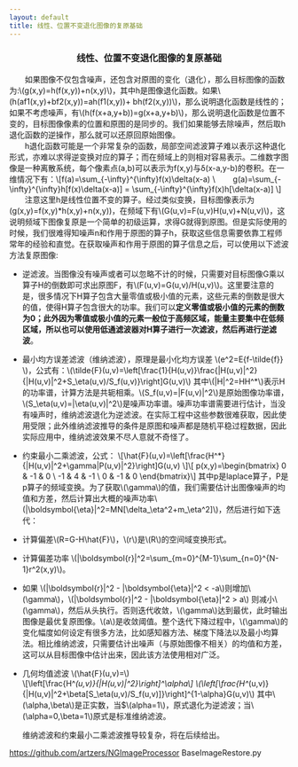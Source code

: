 ```yaml
---
layout: default
title: 线性、位置不变退化图像的复原基础
---
```

<script type="text/x-mathjax-config"> 
MathJax.Hub.Config({ 
  tex2jax: {inlineMath: [['$','$'], ['\\(','\\)']]} 
}); 
</script>
<script type="text/javascript"  
   src="http://cdn.mathjax.org/mathjax/latest/MathJax.js?config=TeX-AMS-MML_HTMLorMML"></script>
### <center>线性、位置不变退化图像的复原基础</center>
　　如果图像不仅包含噪声，还包含对原图的变化（退化），那么目标图像的函数为:\\(g(x,y)=h(f(x,y))+n(x,y)\\)，其中h是图像退化函数。如果\\(h(af1(x,y)+bf2(x,y))=ah(f1(x,y))+ bh(f2(x,y))\\)，那么说明退化函数是线性的；如果不考虑噪声，有\\(h(f(x+a,y+b))=g(x+a,y+b)\\)，那么说明退化函数是位置不变的，目标图像像素的位置和原图的是同步的。我们如果能够去除噪声，然后取h退化函数的逆操作，那么就可以还原回原始图像。  
　　h退化函数可能是一个非常复杂的函数，局部空间滤波算子难以表示这种退化形式，亦难以求得逆变换对应的算子；而在频域上的则相对容易表示。二维数字图像是一种离散系统，每个像素点(a,b)可以表示为f(x,y)与δ(x-a,y-b)的卷积。在一维情况下有：\\[f(a)=\sum_{-\infty}^{\infty}f(x)\delta(x-a) \\
　　g(a)=\sum_{-\infty}^{\infty}h[f(x)\delta(x-a)] = \sum_{-\infty}^{\infty}f(x)h[\delta(x-a)] \\]
　　注意这里h是线性位置不变的算子。经过类似变换，目标图像表示为\(g(x,y)=f(x,y)*h(x,y)+n(x,y)\)，在频域下有\\(G(u,v)=F(u,v)H(u,v)+N(u,v)\\)，这说明频域下图像复原是一个简单的初级运算，求得G就得到原图。但是实际使用的时候，我们很难得知噪声n和作用于原图的算子h，获取这些信息需要依靠工程师常年的经验和直觉。在获取噪声和作用于原图的算子信息之后，可以使用以下滤波方法复原图像:
 
- 逆滤波。当图像没有噪声或者可以忽略不计的时候，只需要对目标图像G乘以算子H的倒数即可求出原图F，有\\(F(u,v)=G(u,v)/H(u,v)\\)。这里要注意的是，很多情况下H算子包含大量零值或极小值的元素，这些元素的倒数是很大的值，使得H算子包含很大的功率。我们可以**定义零值或极小值的元素的倒数为0；此外因为零值或极小值的元素一般位于高频区域，能量主要集中在低频区域，所以也可以使用低通滤波器对H算子进行一次滤波，然后再进行逆滤波**。  
- 最小均方误差滤波（维纳滤波），原理是最小化均方误差
\\(e^2=E\{f-\tilde{f}\} \\)，公式有：\\(\tilde{F}(u,v)=\left[\frac{1}{H(u,v)}\frac{|H(u,v)|^2}{|H(u,v)|^2+S_\eta(u,v)/S_f(u,v)}\right]G(u,v)\\)
其中\\(|H|^2=HH^*\\)表示H的功率谱，计算方法是共轭相乘。\\(S_f(u,v)=|F(u,v)|^2\\)是原始图像功率谱，\\(S_\eta(u,v)=|\eta(u,v)|^2\\)是噪声功率谱。噪声功率谱需要进行估计，当没有噪声时，维纳滤波退化为逆滤波。在实际工程中这些参数很难获取，因此使用受限；此外维纳滤波推导的条件是原图和噪声都是随机平稳过程数据，因此实际应用中，维纳滤波效果不尽人意就不奇怪了。  
- 约束最小二乘滤波，公式：
\\[\hat{F}(u,v)=\left[\frac{H^*}{|H(u,v)|^2+\gamma|P(u,v)|^2}\right]G(u,v) \\]\\[ p(x,y)=\begin{bmatrix} 0 & -1 & 0 \\ -1 & 4 & -1 \\ 0 & -1 & 0 \end{bmatrix}\\]
其中p是laplace算子，P是p算子的频域变换。为了获取\\(\gamma\\)的值，我们需要估计出图像噪声的均值和方差，然后计算出大概的噪声功率\\(|\boldsymbol{\eta}|^2=MN[\delta_\eta^2+m_\eta^2]\\)，然后进行如下迭代：  
 - 计算偏差\\(R=G-H\hat{F}\\)，\\(r\\)是\\(R\\)的空间域变换形式。  
 - 计算偏差功率
\\(|\boldsymbol{r}|^2=\sum_{m=0}^{M-1}\sum_{n=0}^{N-1}r^2(x,y)\\)。
 - 如果
\\(|\boldsymbol{r}|^2 - |\boldsymbol{\eta}|^2 < -a\\)则增加\\(\gamma\\)，\\(|\boldsymbol{r}|^2 - |\boldsymbol{\eta}|^2 > a\\)
则减小\\(\gamma\\)，然后从头执行。否则迭代收敛，\\(\gamma\\)达到最优，此时输出图像是最优复原图像。\\(a\\)是收敛阈值。整个迭代下降过程中，\\(\gamma\\)的变化幅度如何设定有很多方法，比如感知器方法、梯度下降法以及最小均算法。相比维纳滤波，只需要估计出噪声（与原始图像不相关）的均值和方差，这可以从目标图像中估计出来，因此该方法使用相对广泛。   
- 几何均值滤波 
\\(\hat{F}(u,v)=\\)  
\\[\left[\frac{H^*(u,v)}{|H(u,v)|^2}\right]^\alpha\\]
\\(\left[\frac{H^*(u,v)}{|H(u,v)|^2+\beta[S_\eta(u,v)/S_f(u,v)]}\right]^{1-\alpha}G(u,v)\\)
其中\\(\alpha,\beta\\)是正实数，当$\\(alpha=1\\)，原式退化为逆滤波；当\\(\alpha=0,\beta=1\\)原式是标准维纳滤波。  

  维纳滤波和约束最小二乘滤波推导较复杂，将在后续给出。  
  
https://github.com/artzers/NGImageProcessor BaseImageRestore.py